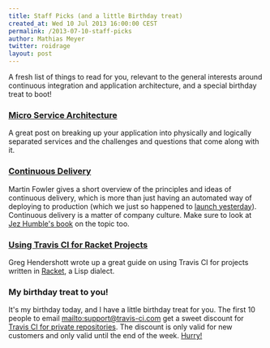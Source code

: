```yaml
---
title: Staff Picks (and a little Birthday treat)
created_at: Wed 10 Jul 2013 16:00:00 CEST
permalink: /2013-07-10-staff-picks
author: Mathias Meyer
twitter: roidrage
layout: post
---
```

A fresh list of things to read for you, relevant to the general interests around
continuous integration and application architecture, and a special birthday
treat to boot!

### [Micro Service Architecture](http://yobriefca.se/blog/2013/04/29/micro-service-architecture/)

A great post on breaking up your application into physically and logically
separated services and the challenges and questions that come along with it.

### [Continuous Delivery](http://martinfowler.com/bliki/ContinuousDelivery.html)

Martin Fowler gives a short overview of the principles and ideas of continuous
delivery, which is more than just having an automated way of deploying to
production (which we just so happened to [launch
yesterday](/2013-07-09-introducing-continuous-deployment-to-heroku/)).
Continuous delivery is a matter of company culture. Make sure to look at [Jez
Humble's book](http://amzn.to/12hbLko) on the topic too.

### [Using Travis CI for Racket Projects](http://www.greghendershott.com/2013/07/using-travis-ci-for-racket-projects.html)

Greg Hendershott wrote up a great guide on using Travis CI for projects written
in [Racket](http://racket-lang.org), a Lisp dialect.

### My birthday treat to you!

It's my birthday today, and I have a little birthday treat for you. The first 10
people to email <mailto:support@travis-ci.com> get a sweet discount for [Travis
CI for private repositories](http://travis-ci.com). The discount is only valid
for new customers and only valid until the end of the week.
[Hurry!](mailto:support@travis-ci.com)
